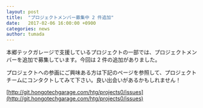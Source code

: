 ```yaml
---
layout: post
title:  "プロジェクトメンバー募集中 2 件追加"
date:   2017-02-06 16:00:00 +0900
categories: news
author: tumada
---
```


本郷テックガレージで支援しているプロジェクトの一部では、プロジェクトメンバーを追加で募集しています。今回は 2 件の追加がありました。

プロジェクトへの参画にご興味ある方は下記のページを参照して、プロジェクトチームにコンタクトしてみて下さい。良い出会いがあるかもしれません！

[http://git.hongotechgarage.com/htg/projects0/issues](http://git.hongotechgarage.com/htg/projects0/issues)